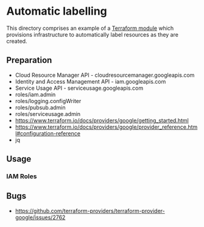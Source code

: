 # Automatic labelling

This directory comprises an example of a [Terraform module](terraform-module) which provisions infrastructure to
automatically label resources as they are created.

## Preparation

- Cloud Resource Manager API - cloudresourcemanager.googleapis.com
- Identity and Access Management API - iam.googleapis.com
- Service Usage API - serviceusage.googleapis.com
- roles/iam.admin
- roles/logging.configWriter
- roles/pubsub.admin
- roles/serviceusage.admin
- https://www.terraform.io/docs/providers/google/getting_started.html
- https://www.terraform.io/docs/providers/google/provider_reference.html#configuration-reference
- jq

## Usage

### IAM Roles

[terraform-module]: https://www.terraform.io/docs/modules/index.html

## Bugs

- https://github.com/terraform-providers/terraform-provider-google/issues/2762
